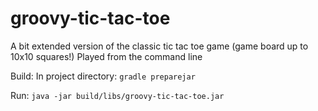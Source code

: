 # groovy-tic-tac-toe
A bit extended version of the classic tic tac toe game (game board up to 10x10 squares!) Played from the command line

Build:
In project directory:
`gradle preparejar`
 
Run:
`java -jar build/libs/groovy-tic-tac-toe.jar`

